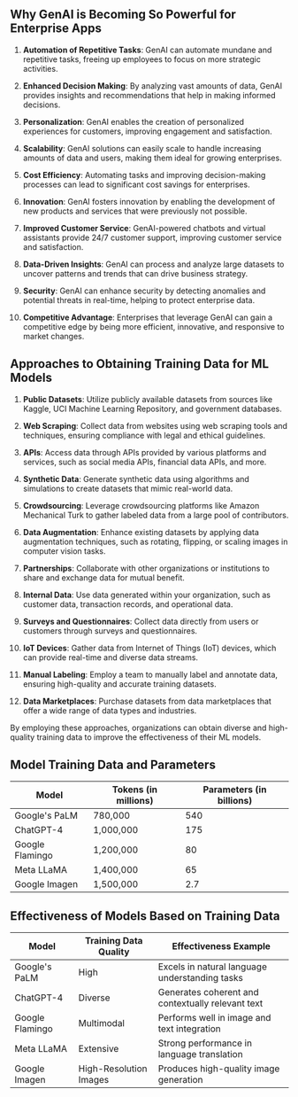 ## Why GenAI is Becoming So Powerful for Enterprise Apps

1. **Automation of Repetitive Tasks**: GenAI can automate mundane and repetitive tasks, freeing up employees to focus on more strategic activities.

2. **Enhanced Decision Making**: By analyzing vast amounts of data, GenAI provides insights and recommendations that help in making informed decisions.

3. **Personalization**: GenAI enables the creation of personalized experiences for customers, improving engagement and satisfaction.

4. **Scalability**: GenAI solutions can easily scale to handle increasing amounts of data and users, making them ideal for growing enterprises.

5. **Cost Efficiency**: Automating tasks and improving decision-making processes can lead to significant cost savings for enterprises.

6. **Innovation**: GenAI fosters innovation by enabling the development of new products and services that were previously not possible.

7. **Improved Customer Service**: GenAI-powered chatbots and virtual assistants provide 24/7 customer support, improving customer service and satisfaction.

8. **Data-Driven Insights**: GenAI can process and analyze large datasets to uncover patterns and trends that can drive business strategy.

9. **Security**: GenAI can enhance security by detecting anomalies and potential threats in real-time, helping to protect enterprise data.

10. **Competitive Advantage**: Enterprises that leverage GenAI can gain a competitive edge by being more efficient, innovative, and responsive to market changes.

## Approaches to Obtaining Training Data for ML Models

1. **Public Datasets**: Utilize publicly available datasets from sources like Kaggle, UCI Machine Learning Repository, and government databases.

2. **Web Scraping**: Collect data from websites using web scraping tools and techniques, ensuring compliance with legal and ethical guidelines.

3. **APIs**: Access data through APIs provided by various platforms and services, such as social media APIs, financial data APIs, and more.

4. **Synthetic Data**: Generate synthetic data using algorithms and simulations to create datasets that mimic real-world data.

5. **Crowdsourcing**: Leverage crowdsourcing platforms like Amazon Mechanical Turk to gather labeled data from a large pool of contributors.

6. **Data Augmentation**: Enhance existing datasets by applying data augmentation techniques, such as rotating, flipping, or scaling images in computer vision tasks.

7. **Partnerships**: Collaborate with other organizations or institutions to share and exchange data for mutual benefit.

8. **Internal Data**: Use data generated within your organization, such as customer data, transaction records, and operational data.

9. **Surveys and Questionnaires**: Collect data directly from users or customers through surveys and questionnaires.

10. **IoT Devices**: Gather data from Internet of Things (IoT) devices, which can provide real-time and diverse data streams.

11. **Manual Labeling**: Employ a team to manually label and annotate data, ensuring high-quality and accurate training datasets.

12. **Data Marketplaces**: Purchase datasets from data marketplaces that offer a wide range of data types and industries.

By employing these approaches, organizations can obtain diverse and high-quality training data to improve the effectiveness of their ML models.

## Model Training Data and Parameters

| Model            | Tokens (in millions) | Parameters (in billions) |
|------------------|----------------------|--------------------------|
| Google's PaLM    | 780,000              | 540                      |
| ChatGPT-4        | 1,000,000            | 175                      |
| Google Flamingo  | 1,200,000            | 80                       |
| Meta LLaMA       | 1,400,000            | 65                       |
| Google Imagen    | 1,500,000            | 2.7                      |

## Effectiveness of Models Based on Training Data

| Model            | Training Data Quality | Effectiveness Example                            |
|------------------|-----------------------|--------------------------------------------------|
| Google's PaLM    | High                  | Excels in natural language understanding tasks   |
| ChatGPT-4        | Diverse               | Generates coherent and contextually relevant text|
| Google Flamingo  | Multimodal            | Performs well in image and text integration      |
| Meta LLaMA       | Extensive             | Strong performance in language translation       |
| Google Imagen    | High-Resolution Images| Produces high-quality image generation           |


